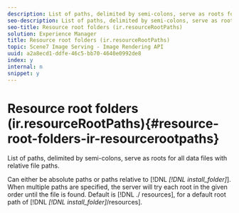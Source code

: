```yaml
---
description: List of paths, delimited by semi-colons, serve as roots for all data files with relative file paths.
seo-description: List of paths, delimited by semi-colons, serve as roots for all data files with relative file paths.
seo-title: Resource root folders (ir.resourceRootPaths)
solution: Experience Manager
title: Resource root folders (ir.resourceRootPaths)
topic: Scene7 Image Serving - Image Rendering API
uuid: a2a8ecd1-ddfe-46c5-bb70-4640e0992de8
index: y
internal: n
snippet: y
---
```


# Resource root folders (ir.resourceRootPaths){#resource-root-folders-ir-resourcerootpaths}

List of paths, delimited by semi-colons, serve as roots for all data files with relative file paths.

Can either be absolute paths or paths relative to [!DNL *[!DNL install_folder]*]. When multiple paths are specified, the server will try each root in the given order until the file is found. Default is [!DNL ./ resources], for a default root path of [!DNL *[!DNL install_folder]*/resources]. 
